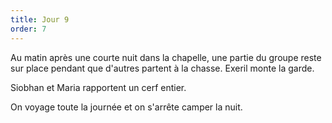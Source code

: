 ```yaml
---
title: Jour 9
order: 7
---
```

Au matin après une courte nuit dans la chapelle, une partie du groupe reste sur place pendant que d'autres partent à la chasse. Exeril monte la garde.

Siobhan et Maria rapportent un cerf entier.

On voyage toute la journée et on s'arrête camper la nuit.